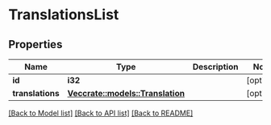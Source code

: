 # TranslationsList

## Properties

Name | Type | Description | Notes
------------ | ------------- | ------------- | -------------
**id** | **i32** |  | [optional] 
**translations** | [**Vec<crate::models::Translation>**](Translation.md) |  | [optional] 

[[Back to Model list]](../README.md#documentation-for-models) [[Back to API list]](../README.md#documentation-for-api-endpoints) [[Back to README]](../README.md)


